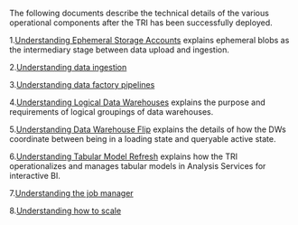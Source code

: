 The following documents describe the technical details of the various operational components after the TRI has been successfully deployed.

1.[Understanding Ephemeral Storage Accounts](./1-Understanding%ephemeral%blobs.md) explains ephemeral blobs as the intermediary stage between data upload and ingestion.

2.[Understanding data ingestion](./2-Understanding%data%ingestion.md)

3.[Understanding data factory pipelines](./3-Understanding%data%factory%pipelines.md)

4.[Understanding Logical Data Warehouses](./4-Understanding%20logical%20datawarehouses.md) explains the purpose and requirements of logical groupings of data warehouses.

5.[Understanding Data Warehouse Flip](./5-Understanding%20data%20warehouse%20flip.md) explains the details of how the DWs coordinate between being in a loading state and queryable active state. 

6.[Understanding Tabular Model Refresh](./6-Understanding%20tabular%20model%20refresh.md) explains how the TRI operationalizes and manages tabular models in Analysis Services for interactive BI.

7.[Understanding the job manager](./7-Understanding%20the%20job%20manager.md)

8.[Understanding how to scale](./8-Understanding%20how%20to%20scale.md)
